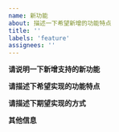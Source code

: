 ```yaml
---
name: 新功能
about: 描述一下希望新增的功能特点
title: ''
labels: 'feature'
assignees: ''
---
```


**请说明一下新增支持的新功能**

**请描述下希望实现的功能特点**

**请描述下期望实现的方式**

**其他信息**